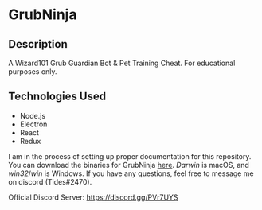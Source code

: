 # GrubNinja

## Description
A Wizard101 Grub Guardian Bot &amp; Pet Training Cheat. For educational purposes only.

## Technologies Used
- Node.js
- Electron
- React
- Redux

I am in the process of setting up proper documentation for this repository. You can download the binaries for GrubNinja [here](https://github.com/ashah360/GrubNinja/releases). *Darwin* is macOS, and *win32*/*win* is Windows. If you have any questions, feel free to message me on discord (Tides#2470).

Official Discord Server: https://discord.gg/PVr7UYS